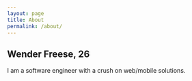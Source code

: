 ```yaml
---
layout: page
title: About
permalink: /about/
---
```


## Wender Freese, 26

I am a software engineer with a crush on web/mobile solutions.